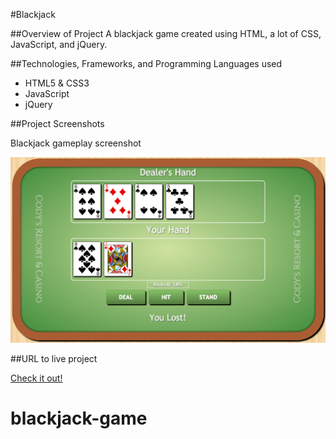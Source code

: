 #Blackjack


##Overview of Project
A blackjack game created using HTML, a lot of CSS, JavaScript, and jQuery.

##Technologies, Frameworks, and Programming Languages used
* HTML5 & CSS3
* JavaScript
* jQuery

##Project Screenshots

Blackjack gameplay screenshot

![Blackjack](images/blackjack.png)


##URL to live project

[Check it out!](http://cody-blackjack.surge.sh/)
# blackjack-game

